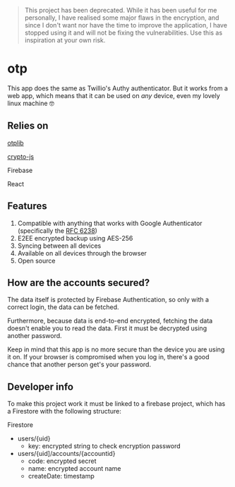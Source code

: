 > This project has been deprecated. While it has been useful for me personally, I have realised some major flaws in the encryption, and since I don't want nor have the time to improve the application, I have stopped using it and will not be fixing the vulnerabilities. Use this as inspiration at your own risk.

# otp

This app does the same as Twillio's Authy authenticator. But it works from a web app, which means that it can be used on *any* device, even my lovely linux machine 🤓

## Relies on

[otplib](https://www.npmjs.com/package/otplib)

[crypto-js](https://www.npmjs.com/package/crypto-js)

Firebase

React

## Features

1. Compatible with anything that works with Google Authenticator (specifically the [RFC 6238](https://tools.ietf.org/html/rfc6238))
2. E2EE encrypted backup using AES-256
3. Syncing between all devices
4. Available on all devices through the browser
5. Open source

## How are the accounts secured?

The data itself is protected by Firebase Authentication, so only with a correct login, the data can be fetched.

Furthermore, because data is end-to-end encrypted, fetching the data doesn't enable you to read the data. First it must be decrypted using another password.

Keep in mind that this app is no more secure than the device you are using it on. If your browser is compromised when you log in, there's a good chance that another person get's your password.

## Developer info

To make this project work it must be linked to a firebase project, which has a Firestore with the following structure:

Firestore
- users/{uid}
  - key: encrypted string to check encryption password
- users/{uid]/accounts/{accountid}
  - code: encrypted secret
  - name: encrypted account name
  - createDate: timestamp
